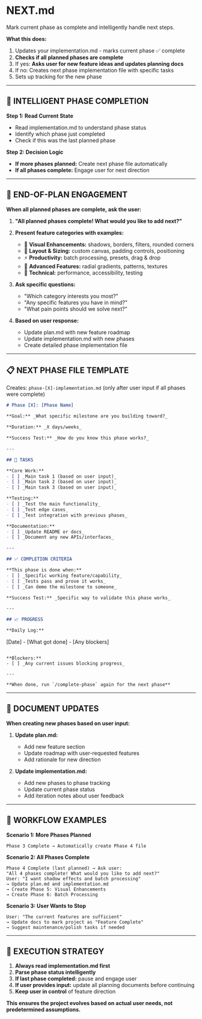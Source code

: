 # NEXT.md

Mark current phase as complete and intelligently handle next steps.

**What this does:**

1. Updates your implementation.md - marks current phase ✅ complete
2. **Checks if all planned phases are complete**
3. If yes: **Asks user for new feature ideas and updates planning docs**
4. If no: Creates next phase implementation file with specific tasks
5. Sets up tracking for the new phase

---

## 🎯 INTELLIGENT PHASE COMPLETION

**Step 1: Read Current State**

- Read implementation.md to understand phase status
- Identify which phase just completed
- Check if this was the last planned phase

**Step 2: Decision Logic**

- **If more phases planned:** Create next phase file automatically
- **If all phases complete:** Engage user for next direction

---

## 🤔 END-OF-PLAN ENGAGEMENT

**When all planned phases are complete, ask the user:**

1. **"All planned phases complete! What would you like to add next?"**

2. **Present feature categories with examples:**
   - 🎨 **Visual Enhancements:** shadows, borders, filters, rounded corners
   - 📐 **Layout & Sizing:** custom canvas, padding controls, positioning
   - ⚡ **Productivity:** batch processing, presets, drag & drop
   - 🎯 **Advanced Features:** radial gradients, patterns, textures
   - 🔧 **Technical:** performance, accessibility, testing

3. **Ask specific questions:**
   - "Which category interests you most?"
   - "Any specific features you have in mind?"
   - "What pain points should we solve next?"

4. **Based on user response:**
   - Update plan.md with new feature roadmap
   - Update implementation.md with new phases
   - Create detailed phase implementation file

---

## 📋 NEXT PHASE FILE TEMPLATE

Creates: `phase-[X]-implementation.md` (only after user input if all phases were complete)

```markdown
# Phase [X]: [Phase Name]

**Goal:** _What specific milestone are you building toward?_

**Duration:** _X days/weeks_

**Success Test:** _How do you know this phase works?_

---

## 🎯 TASKS

**Core Work:**
- [ ] _Main task 1 (based on user input)_
- [ ] _Main task 2 (based on user input)_ 
- [ ] _Main task 3 (based on user input)_

**Testing:**
- [ ] _Test the main functionality_
- [ ] _Test edge cases_
- [ ] _Test integration with previous phases_

**Documentation:**
- [ ] _Update README or docs_
- [ ] _Document any new APIs/interfaces_

---

## ✅ COMPLETION CRITERIA

**This phase is done when:**
- [ ] _Specific working feature/capability_
- [ ] _Tests pass and prove it works_
- [ ] _Can demo the milestone to someone_

**Success Test:** _Specific way to validate this phase works_

---

## 📈 PROGRESS

**Daily Log:**
```

[Date] - [What got done] - [Any blockers]

```

**Blockers:**
- [ ] _Any current issues blocking progress_

---

**When done, run `/complete-phase` again for the next phase**
```

---

## 🔄 DOCUMENT UPDATES

**When creating new phases based on user input:**

1. **Update plan.md:**
   - Add new feature section
   - Update roadmap with user-requested features
   - Add rationale for new direction

2. **Update implementation.md:**
   - Add new phases to phase tracking
   - Update current phase status
   - Add iteration notes about user feedback

---

## 🚀 WORKFLOW EXAMPLES

**Scenario 1: More Phases Planned**

```
Phase 3 Complete → Automatically create Phase 4 file
```

**Scenario 2: All Phases Complete**

```
Phase 4 Complete (last planned) → Ask user:
"All 4 phases complete! What would you like to add next?"
User: "I want shadow effects and batch processing"
→ Update plan.md and implementation.md
→ Create Phase 5: Visual Enhancements  
→ Create Phase 6: Batch Processing
```

**Scenario 3: User Wants to Stop**

```
User: "The current features are sufficient"
→ Update docs to mark project as "Feature Complete"
→ Suggest maintenance/polish tasks if needed
```

---

## 🎯 EXECUTION STRATEGY

1. **Always read implementation.md first**
2. **Parse phase status intelligently**
3. **If last phase completed:** pause and engage user
4. **If user provides input:** update all planning documents before continuing
5. **Keep user in control** of feature direction

**This ensures the project evolves based on actual user needs, not predetermined assumptions.**
